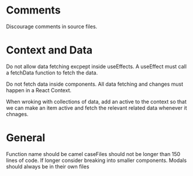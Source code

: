 # Comments

Discourage comments in source files.

# Context and Data

Do not allow data fetching excpept inside useEffects. A useEffect must call a fetchData function to fetch the data.

Do not fetch data inside components. All data fetching and changes must happen in a React Context.

When wroking with collections of data, add an active<Item> to the context so that we can make an item active and fetch the relevant related data whenever it chnages.

# General

Function name should be camel caseFiles should not be longer than 150 lines of code. If longer consider breaking into smaller components.
Modals should always be in their own files